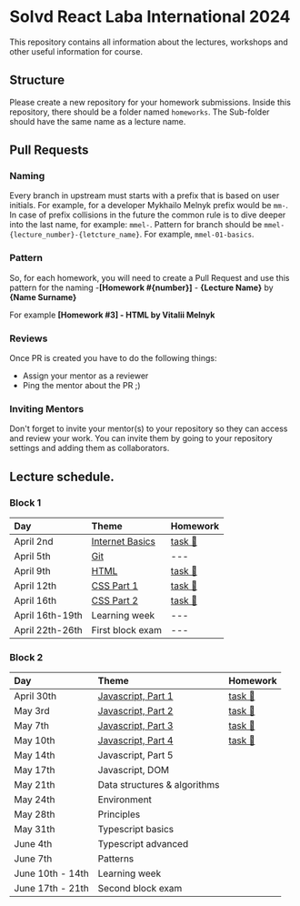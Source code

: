 # Solvd React Laba International 2024

This repository contains all information about the lectures, workshops and other useful information
for course.

## Structure

Please create a new repository for your homework submissions. Inside this repository, there should
be a folder named `homeworks`. The Sub-folder should have the same name as a lecture name.

## Pull Requests

### Naming

Every branch in upstream must starts with a prefix that is based on user initials. For example, for
a developer Mykhailo Melnyk prefix would be `mm-`. In case of prefix collisions in the future the
common rule is to dive deeper into the last name, for example: `mmel-`. Pattern for branch should be
`mmel-{lecture_number}-{letcture_name}`. For example, `mmel-01-basics`.

### Pattern

So, for each homework, you will need to create a Pull Request and use this pattern for the
naming -**[Homework #{number}]** - **{Lecture Name}** by **{Name Surname}**

For example **[Homework #3] - HTML by Vitalii Melnyk**

### Reviews

Once PR is created you have to do the following things:

- Assign your mentor as a reviewer
- Ping the mentor about the PR ;)

### Inviting Mentors

Don't forget to invite your mentor(s) to your repository so they can access and review your work.
You can invite them by going to your repository settings and adding them as collaborators.

## Lecture schedule.

### Block 1

| Day             | Theme                                              | Homework                                      |
| :-------------- | :------------------------------------------------- | :-------------------------------------------- |
| April 2nd       | [Internet Basics](./lectures/01-basics/README.md)  | [task 🔗](./lectures/01-basics/task.md)       |
| April 5th       | [Git](./lectures/02-git/README.md)                 | ---                                           |
| April 9th       | [HTML](./lectures/03-html-basics/README.md)        | [task 🔗](./lectures/03-html-basics/task.md)  |
| April 12th      | [CSS Part 1](./lectures/04-css/README.md)          | [task 🔗](./lectures/04-css/task.md)          |
| April 16th      | [CSS Part 2](./lectures/05-css-advanced/README.md) | [task 🔗](./lectures/05-css-advanced/task.md) |
| April 16th-19th | Learning week                                      | ---                                           |
| April 22th-26th | First block exam                                   | ---                                           |

### Block 2

| Day              | Theme                                                       | Homework                                       |
| :--------------- |:------------------------------------------------------------| :--------------------------------------------- |
| April 30th       | [Javascript, Part 1](./lectures/06-js-basics-1/README.md)   | [task 🔗](./lectures/06-js-basics-1/task.md)   |
| May 3rd          | [Javascript, Part 2](./lectures/07-js-basics-2/README.md)   | [task 🔗](./lectures/07-js-basics-2/task.md)   |
| May 7th          | [Javascript, Part 3](./lectures/08-js-advanced-1/README.md) | [task 🔗](./lectures/08-js-advanced-1/task.md) |
| May 10th         | [Javascript, Part 4](./lectures/09-js-advanced-2/README.md) | [task 🔗](./lectures/09-js-advanced-2/task.md) |
| May 14th         | Javascript, Part 5                                          |                                                |
| May 17th         | Javascript, DOM                                             |                                                |
| May 21th         | Data structures & algorithms                                |                                                |
| May 24th         | Environment                                                 |                                                |
| May 28th         | Principles                                                  |                                                |
| May 31th         | Typescript basics                                           |                                                |
| June 4th         | Typescript advanced                                         |                                                |
| June 7th         | Patterns                                                    |                                                |
| June 10th - 14th | Learning week                                               |                                                |
| June 17th - 21th | Second block exam                                           |                                                |
